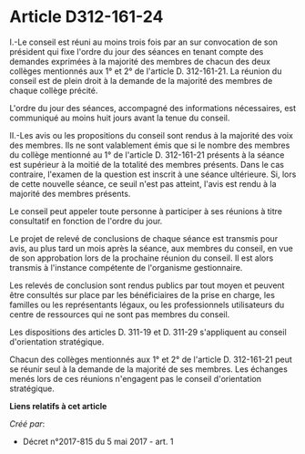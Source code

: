 # Article D312-161-24

I.-Le conseil est réuni au moins trois fois par an sur convocation de son président qui fixe l'ordre du jour des séances en
tenant compte des demandes exprimées à la majorité des membres de chacun des deux collèges mentionnés aux 1° et 2° de
l'article D. 312-161-21. La réunion du conseil est de plein droit à la demande de la majorité des membres de chaque collège
précité.

L'ordre du jour des séances, accompagné des informations nécessaires, est communiqué au moins huit jours avant la tenue du
conseil.

II.-Les avis ou les propositions du conseil sont rendus à la majorité des voix des membres. Ils ne sont valablement émis que
si le nombre des membres du collège mentionné au 1° de l'article D. 312-161-21 présents à la séance est supérieur à la moitié
de la totalité des membres présents. Dans le cas contraire, l'examen de la question est inscrit à une séance ultérieure. Si,
lors de cette nouvelle séance, ce seuil n'est pas atteint, l'avis est rendu à la majorité des membres présents.

Le conseil peut appeler toute personne à participer à ses réunions à titre consultatif en fonction de l'ordre du jour.

Le projet de relevé de conclusions de chaque séance est transmis pour avis, au plus tard un mois après la séance, aux membres
du conseil, en vue de son approbation lors de la prochaine réunion du conseil. Il est alors transmis à l'instance compétente
de l'organisme gestionnaire.

Les relevés de conclusion sont rendus publics par tout moyen et peuvent être consultés sur place par les bénéficiaires de la
prise en charge, les familles ou les représentants légaux, ou les professionnels utilisateurs du centre de ressources qui ne
sont pas membres du conseil.

Les dispositions des articles D. 311-19 et D. 311-29 s'appliquent au conseil d'orientation stratégique.

Chacun des collèges mentionnés aux 1° et 2° de l'article D. 312-161-21 peut se réunir seul à la demande de la majorité de ses
membres. Les échanges menés lors de ces réunions n'engagent pas le conseil d'orientation stratégique.

**Liens relatifs à cet article**

_Créé par_:

  - Décret n°2017-815 du 5 mai 2017 - art. 1
